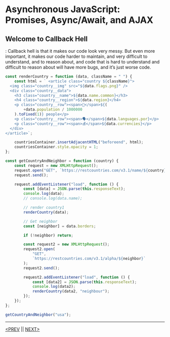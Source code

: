 # Asynchronous JavaScript: Promises, Async/Await, and AJAX

## Welcome to Callback Hell

: Callback hell is that it makes our code look very messy. But even more important, it makes our code harder to maintain, and very difficult to understand, and to reason about, and code that is hard to understand and difficult to reason about will have more bugs, and it’s just worse code.

```jsx
const renderCountry = function (data, className = " ") {
	const html = ` <article class="country ${className}">
  <img class="country__img" src="${data.flags.png}" />
  <div class="country__data">
    <h3 class="country__name">${data.name.common}</h3>
    <h4 class="country__region">${data.region}</h4>
    <p class="country__row"><span>👫</span>${(
		+data.population / 1000000
	).toFixed(1)} people</p>
    <p class="country__row"><span>🗣️</span>${data.languages.por}</p>
    <p class="country__row"><span>💰</span>${data.currencies}</p>
  </div>
</article>`;

	countriesContainer.insertAdjacentHTML("beforeend", html);
	countriesContainer.style.opacity = 1;
};

const getCountryAndNeighbor = function (country) {
	const request = new XMLHttpRequest();
	request.open("GET", `https://restcountries.com/v3.1/name/${country}`);
	request.send();

	request.addEventListener("load", function () {
		const [data] = JSON.parse(this.responseText);
		console.log(data);
		// console.log(data.name);

		// render country1
		renderCountry(data);

		// Get neighbor
		const [neighbor] = data.borders;

		if (!neighbor) return;

		const request2 = new XMLHttpRequest();
		request2.open(
			"GET",
			`https://restcountries.com/v3.1/alpha/${neighbor}`
		);
		request2.send();

		request2.addEventListener("load", function () {
			const [data2] = JSON.parse(this.responseText);
			console.log(data2);
			renderCountry(data2, "neighbour");
		});
	});
};

getCountryAndNeighbor("usa");
```

---

[<PREV](./cjs221114.md) || [NEXT>](./cjs221116.md)
